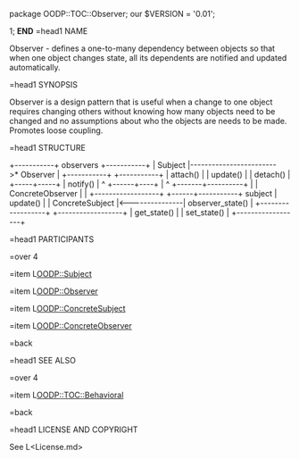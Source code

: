 package OODP::TOC::Observer;
our $VERSION = '0.01';

1;
__END__
=head1 NAME

Observer - defines a one-to-many dependency between objects so that
when one object changes state, all its dependents are notified and
updated automatically.

=head1 SYNOPSIS

Observer is a design pattern that is useful when a change to one object
requires changing others without knowing how many objects need to be
changed and no assumptions about who the objects are needs to be made.
Promotes loose coupling.

=head1 STRUCTURE


   +-----------+  observers              +-----------+
   |  Subject  |------------------------>* Observer  |
   +-----------+                         +-----------+
   |  attach() |                         | update()  |
   |  detach() |                         +-----+-----+
   |  notify() |                               ^
   +------+----+                               |
          ^                            +-------+----------+
          |                            | ConcreteObserver |
          |                            +------------------+
   +------+-----------+        subject | update()         |
   |  ConcreteSubject |<---------------| observer_state() |
   +------------------+                +------------------+
   |  get_state()     |
   |  set_state()     |
   +------------------+


=head1 PARTICIPANTS

=over 4

=item L<OODP::Subject>

=item L<OODP::Observer>

=item L<OODP::ConcreteSubject>

=item L<OODP::ConcreteObserver>

=back

=head1 SEE ALSO

=over 4

=item L<OODP::TOC::Behavioral>

=back

=head1 LICENSE AND COPYRIGHT

See L<License.md>
